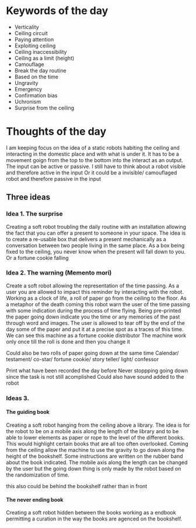 # Keywords of the day
- Verticality
- Ceiling circuit 
- Paying attention
- Exploiting ceiling
- Ceiling inaccessibility
- Ceiling as a limit (height)
- Camouflage
- Break the day routine
- Based on the time
- Ungravity
- Emergency
- Confirmation bias
- Uchronism
- Surprise from the ceiling

# Thoughts of the day
I am keeping focus on the idea of a static robots habiting the ceiling and interacting in the domestic place and with what is under it. It has to be a movement goign from the top to the bottom into the interact as an output. The input can be active or passive. 
I still have to think about a robot visible and therefore active in the input 
Or it could be a invisible/ camouflaged robot and therefore passive in the input

## Three ideas

### Idea 1. The surprise
Creating a soft robot troubling the daily routine with an installation allowing the fact that you can offer a present to someone in your space. The idea is to create a re-usable box that delivers a present mechanically as a conversation between two people living in the same place. As a box being fixed to the ceiling, you never know when the present will fall down to you. Or a fortune cookie falling


### Idea 2. The warning (Memento mori)
Create a soft robot allowing the representation of the time passing. As a user you are allowed to impact this reminder by interacting with the robot. Working as a clock of life, a roll of paper go from the ceiling to the floor. As a metaphor of the death coming this robot warn the user of the time passing with some indication during the process of time flying. Being pre-printed the paper going down indicate you the time or any memories of the past through word and images.
The user is allowed to tear off by the end of the day some of the paper and put it at a precise spot as a traces of this time.
We can see this machine as a fortune cookie distributor 
The machine work only once till the roll is done and then you change it

Could also be two rolls of paper going down at the same time
Calendar/ testament/ co-star/ fortune cookie/ story teller/ light/ confessor

Print what have been recorded the day before
Never stoppping going down since the task is not still acomplished
Could also have sound added to the robot

### Ideas 3. 

#### The guiding book
Creating a soft robot hanging from the ceiling above a library. The idea is for the robot to be on a mobile axis along the length of the library and to be able to lower elements as paper or rope to the level of the different books. This would highlight certain books that are all too often overlooked. Coming from the ceiling allow the machine to use the gravity to go down along the height of the bookshelf.
Some instructions are written on the rubber band about the book indicated.
The mobile axis along the length can be changed by the user but the going down thing is only made by the robot based on the randomization of time.

this also could be behind the bookshelf rather than in front

#### The never ending book
Creating a soft robot hidden between the books working as a endbook permitting a curation in the way the books are agenced on the bookshelf.


